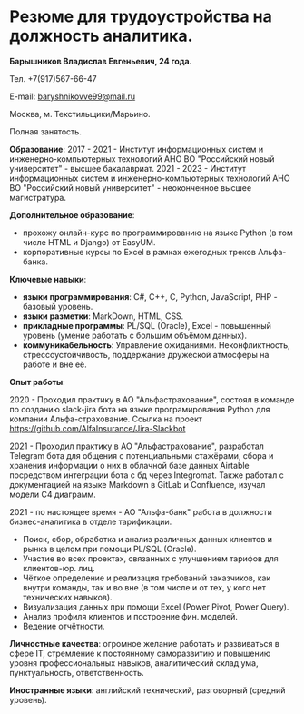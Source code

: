 # Резюме для трудоустройства на должность аналитика.

<b>Барышников Владислав Евгеньевич, 24 года.</b>

Тел. +7(917)567-66-47

E-mail: baryshnikovve99@mail.ru

Москва, м. Текстильщики/Марьино.

Полная занятость.

<b>Образование</b>:
2017 - 2021 - Институт информационных систем и инженерно-компьютерных технологий АНО ВО "Российский новый университет" - высшее бакалавриат.
2021 - 2023 - Институт информационных систем и инженерно-компьютерных технологий АНО ВО "Российский новый университет" - неоконченное высшее магистратура.

<b>Дополнительное образование</b>: 
* прохожу онлайн-курс по программированию на языке Python (в том числе HTML и Django) от EasyUM.
* корпоративные курсы по Excel в рамках ежегодных треков Альфа-банка.

<b>Ключевые навыки</b>:
* <b>языки программирования</b>: C#, С++, C, Python, JavaScript, PHP - базовый уровень.
* <b>языки разметки</b>: MarkDown, HTML, CSS.
* <b>прикладные программы</b>: PL/SQL (Oracle), Excel - повышенный уровень (умение работать с большим объёмом данных).
* <b>коммуникабельность</b>: Управление ожиданиями. Неконфликтность, стрессоустойчивость, поддержание дружеской атмосферы на работе и вне её.

<b>Опыт работы</b>:

2020 - Проходил практику в АО "Альфастрахование", состоял в команде по созданию slack-jira бота на языке програмирования Python для компании Альфа-страхование. Ссылка на проект https://github.com/AlfaInsurance/Jira-Slackbot

2021 - Проходил практику в АО "Альфастрахование", разработал Telegram бота для общения с потенциальными стажёрами, сбора и хранения информации о них в облачной базе данных Airtable посредством интеграции бота с бд через Integromat. Также работал с документацией на языке Markdown в GitLab и Confluence, изучал модели C4 диаграмм.

2021 - по настоящее время - АО "Альфа-банк" работа в должности бизнес-аналитика в отделе тарификации.
* Поиск, сбор, обработка и анализ различных данных клиентов и рынка в целом при помощи PL/SQL (Oracle).
* Участие во всех проектах, связанных с улучшением тарифов для клиентов-юр. лиц.
* Чёткое определение и реализация требований заказчиков, как внутри команды, так и во вне (в том числе и от тех, у кого нет технических навыков).
* Визуализация данных при помощи Excel (Power Pivot, Power Query).
* Анализ профиля клиентов и построение фин. моделей.
* Ведение отчётности.

<b>Личностные качества</b>: огромное желание работать и развиваться в сфере IT, стремление к постоянному саморазвитию и повышению уровня профессиональных навыков, аналитический склад ума, пунктуальность, ответственность.

<b>Иностранные языки</b>: английский технический, разговорный (средний уровень).
